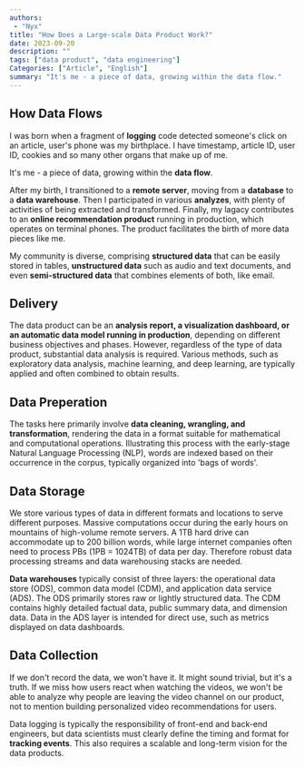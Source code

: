 ```yaml
---
authors:
 - "Nyx"
title: "How Does a Large-scale Data Product Work?"
date: 2023-09-20
description: ""
tags: ["data product", "data engineering"]
Categories: ["Article", "English"]
summary: "It's me - a piece of data, growing within the data flow."
---
```

<div id="google_translate_element"></div>

<script type="text/javascript">
function googleTranslateElementInit() {
  new google.translate.TranslateElement({pageLanguage: 'en'}, 'google_translate_element');
}
</script>

<script type="text/javascript" src="//translate.google.com/translate_a/element.js?cb=googleTranslateElementInit"></script>

## How Data Flows
I was born when a fragment of **logging** code detected someone's click on an article, user's phone was my birthplace. I have timestamp, article ID, user ID, cookies and so many other organs that make up of me. 

It's me - a piece of data, growing within the **data flow**. 

After my birth, I transitioned to a **remote server**, moving from a **database** to a **data warehouse**. Then I participated in various **analyzes**, with plenty of activities of being extracted and transformed. Finally, my lagacy contributes to an **online recommendation product** running in production, which operates on terminal phones. The product facilitates the birth of more data pieces like me.

My community is diverse, comprising **structured data** that can be easily stored in tables, **unstructured data** such as audio and text documents, and even **semi-structured data** that combines elements of both, like email.

## Delivery
The data product can be an **analysis report, a visualization dashboard, or an automatic data model running in production**, depending on different business objectives and phases. However, regardless of the type of data product, substantial data analysis is required. Various methods, such as exploratory data analysis, machine learning, and deep learning, are typically applied and often combined to obtain results.

## Data Preperation
The tasks here primarily involve **data cleaning, wrangling, and transformation**, rendering the data in a format suitable for mathematical and computational operations. Illustrating this process with the early-stage Natural Language Processing (NLP), words are indexed based on their occurrence in the corpus, typically organized into 'bags of words'.

## Data Storage
We store various types of data in different formats and locations to serve different purposes. Massive computations occur during the early hours on mountains of high-volume remote servers. A 1TB hard drive can accommodate up to 200 billion words, while large internet companies often need to process PBs (1PB = 1024TB) of data per day. Therefore robust data processing streams and data warehousing stacks are needed.

**Data warehouses** typically consist of three layers: the operational data store (ODS), common data model (CDM), and application data service (ADS). The ODS primarily stores raw or lightly structured data. The CDM contains highly detailed factual data, public summary data, and dimension data. Data in the ADS layer is intended for direct use, such as metrics displayed on data dashboards.
 

## Data Collection
If we don't record the data, we won't have it. It might sound trivial, but it's a truth. If we miss how users react when watching the videos, we won't be able to analyze why people are leaving the video channel on our product, not to mention building personalized video recommendations for users.

Data logging is typically the responsibility of front-end and back-end engineers, but data scientists must clearly define the timing and format for **tracking events**. This also requires a scalable and long-term vision for the data products.
